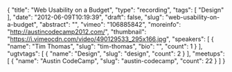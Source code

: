 {
  "title": "Web Usability on a Budget",
  "type": "recording",
  "tags": [
    "Design"
  ],
  "date": "2012-06-09T10:19:39",
  "draft": false,
  "slug": "web-usability-on-a-budget",
  "abstract": "",
  "vimeo": "106885842",
  "moreinfo": "http://austincodecamp2012.com/",
  "thumbnail": "https://i.vimeocdn.com/video/490129533_295x166.jpg",
  "speakers": [
    {
      "name": "Tim Thomas",
      "slug": "tim-thomas",
      "bio": "",
      "count": 1
    }
  ],
  "ugtvtags": [
    {
      "name": "Design",
      "slug": "design",
      "count": 2
    }
  ],
  "meetups": [
    {
      "name": "Austin CodeCamp",
      "slug": "austin-codecamp",
      "count": 22
    }
  ]
}